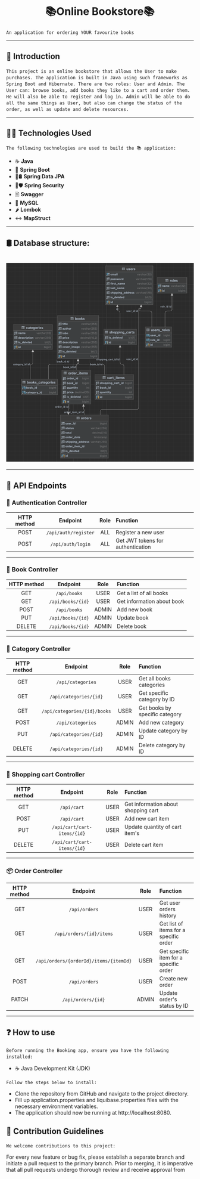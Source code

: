 # <h1 align="center">📚Online Bookstore📚</h1>


`An application for ordering YOUR favourite books`

---
## 📝 Introduction
`This project is an online bookstore that allows the User to make purchases. The application is built in Java using such frameworks as Spring Boot and Hibernate. There are two roles: User and Admin. The User can: browse books, add books they like to a cart and order them. He will also be able to register and log in. Admin will be able to do all the same things as User, but also can change the status of the order, as well as update and delete resources.`

---
## 🧑‍💻 Technologies Used
`The following technologies are used to build the 📚 application:`
- ☕ **Java**
- 🌱 **Spring Boot**
- 🌱🛢️ **Spring Data JPA**
- 🌱🛡️ **Spring Security**
- 🗎  **Swagger**
- 🐬 **MySQL**
- 🌶️ **Lombok**
- ↔️ **MapStruct**
---
## 🛢️ Database structure:
###### <h4 align="center"> ![Database structure](https://github.com/KDanil2000/online-book-store/blob/hw-read-me/Ds.png)</h4> 

---
## **📃 API Endpoints**

### 🚨 **Authentication Controller**

| **HTTP method** |     **Endpoint**     | **Role** | **Function**                          |
|:---------------:|:--------------------:|:--------:|:--------------------------------------|
|      POST       | `/api/auth/register` |   ALL    | Register a new user                   |
|      POST       |  `/api/auth/login`   |   ALL    | Get JWT tokens for authentication     |

---

### 📖 **Book Controller**

| **HTTP method** |   **Endpoint**    | **Role** | **Function**               |
|:---------------:|:-----------------:|:--------:|:---------------------------|
|       GET       |   `/api/books`    |   USER   | Get a list of all books    |
|       GET       | `/api/books/{id}` |   USER   | Get information about book |
|      POST       |   `/api/books`    |  ADMIN   | Add new book               |
|       PUT       | `/api/books/{id}` |  ADMIN   | Update book                |
|     DELETE      | `/api/books/{id}` |  ADMIN   | Delete book                |

---

### 🔗 **Category Controller**

| **HTTP method** |         **Endpoint**         | **Role** | **Function**                   |
|:---------------:|:----------------------------:|:--------:|:-------------------------------|
|       GET       |      `/api/categories`       |   USER   | Get all books categories       |
|       GET       |    `/api/categories/{id}`    |   USER   | Get specific category by ID    |
|       GET       | `/api/categories/{id}/books` |   USER   | Get books by specific category |
|      POST       |      `/api/categories`       |  ADMIN   | Add new category               |
|       PUT       |    `/api/categories/{id}`    |  ADMIN   | Update category by ID          |
|     DELETE      |    `/api/categories/{id}`    |  ADMIN   | Delete category by ID          |


---
### 🛒 **Shopping cart Controller**

| **HTTP method** |        **Endpoint**         | **Role** | **Function**                        |
|:---------------:|:---------------------------:|:--------:|:------------------------------------|
|       GET       |         `/api/cart`         |   USER   | Get information about shopping cart |
|      POST       |         `/api/cart`         |   USER   | Add new cart item                   |
|       PUT       | `/api/cart/cart-items/{id}` |   USER   | Update quantity of cart item's      |
|     DELETE      | `/api/cart/cart-items/{id}` |   USER   | Delete cart item                    |

---
### 📦 **Order Controller**

| **HTTP method** |              **Endpoint**              | **Role** | **Function**                           |
|:---------------:|:--------------------------------------:|:--------:|:---------------------------------------|
|       GET       |             `/api/orders`              |   USER   | Get user orders history                |
|       GET       |        `/api/orders/{id}/items`        |   USER   | Get list of items for a specific order |
|       GET       | `/api/orders/{orderId}/items/{itemId}` |   USER   | Get specific item for a specific order |
|      POST       |             `/api/orders`              |   USER   | Create new order                       |
|      PATCH      |           `/api/orders/{id}`           |  ADMIN   | Update order's status by ID            |

---

## ❓ How to use

`Before running the Booking app, ensure you have the following installed:`

- ☕ Java Development Kit (JDK)

`Follow the steps below to install:`

- Clone the repository from GitHub and navigate to the project directory.
- Fill up application.properties and liquibase.properties files with the necessary environment variables.
- The application should now be running at http://localhost:8080.

## 🤝 Contribution Guidelines
`We welcome contributions to this project:`

For every new feature or bug fix, please establish a separate branch and initiate a pull request to the primary branch. Prior to merging, it is imperative that all pull requests undergo thorough review and receive approval from 
